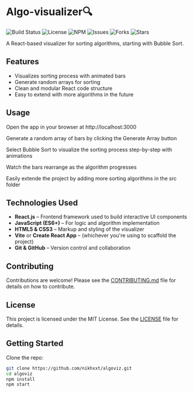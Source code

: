 # Algo-visualizer🔍

![Build Status](https://img.shields.io/badge/build-passing-brightgreen)
![License](https://img.shields.io/github/license/nikhxxt/algo-visualizer)
![NPM](https://img.shields.io/badge/npm-v9.0.0-blue)
![Issues](https://img.shields.io/github/issues/nikhxxt/algo-visualizer)
![Forks](https://img.shields.io/github/forks/nikhxxt/algo-visualizer)
![Stars](https://img.shields.io/github/stars/nikhxxt/algo-visualizer)

A React-based visualizer for sorting algorithms, starting with Bubble Sort.
 
## Features
- Visualizes sorting process with animated bars
- Generate random arrays for sorting
- Clean and modular React code structure
- Easy to extend with more algorithms in the future 

## Usage
Open the app in your browser at http://localhost:3000

Generate a random array of bars by clicking the Generate Array button

Select Bubble Sort to visualize the sorting process step-by-step with animations

Watch the bars rearrange as the algorithm progresses

Easily extende the project by adding more sorting algorithms in the src folder

## Technologies Used

- **React.js** – Frontend framework used to build interactive UI components
- **JavaScript (ES6+)** – For logic and algorithm implementation
- **HTML5 & CSS3** – Markup and styling of the visualizer
- **Vite** or **Create React App** – (whichever you're using to scaffold the project)
- **Git & GitHub** – Version control and collaboration

## Contributing

Contributions are welcome! Please see the [CONTRIBUTING.md](CONTRIBUTING.md) file for details on how to contribute.

## License

This project is licensed under the MIT License. See the [LICENSE](LICENSE) file for details.

## Getting Started

Clone the repo:

```bash
git clone https://github.com/nikhxxt/algoviz.git
cd algoviz
npm install
npm start



